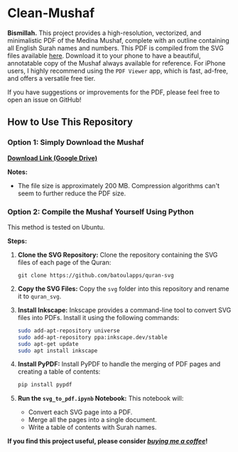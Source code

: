 # Clean-Mushaf

**Bismillah.** This project provides a high-resolution, vectorized, and minimalistic PDF of the Medina Mushaf, complete with an outline containing all English Surah names and numbers. This PDF is compiled from the SVG files available [here](https://github.com/batoulapps/quran-svg/tree/main). Download it to your phone to have a beautiful, annotatable copy of the Mushaf always available for reference. For iPhone users, I highly recommend using the `PDF Viewer` app, which is fast, ad-free, and offers a versatile free tier.

If you have suggestions or improvements for the PDF, please feel free to open an issue on GitHub!

## How to Use This Repository

### Option 1: Simply Download the Mushaf

**[Download Link (Google Drive)](https://drive.google.com/file/d/1WGePc8kzeT3_rq0kjE-nxAMu6DUL1S2O/view?usp=sharing)**

**Notes:**
- The file size is approximately 200 MB. Compression algorithms can't seem to further reduce the PDF size.

### Option 2: Compile the Mushaf Yourself Using Python

This method is tested on Ubuntu.

**Steps:**

1. **Clone the SVG Repository:**
   Clone the repository containing the SVG files of each page of the Quran:
   ```
   git clone https://github.com/batoulapps/quran-svg
   ```
2. **Copy the SVG Files:**
   Copy the `svg` folder into this repository and rename it to `quran_svg`.

3. **Install Inkscape:**
   Inkscape provides a command-line tool to convert SVG files into PDFs. Install it using the following commands:
   ```bash
   sudo add-apt-repository universe
   sudo add-apt-repository ppa:inkscape.dev/stable
   sudo apt-get update
   sudo apt install inkscape
   ```

4. **Install PyPDF:**
   Install PyPDF to handle the merging of PDF pages and creating a table of contents:
   ```bash
   pip install pypdf
   ```

5. **Run the `svg_to_pdf.ipynb` Notebook:**
   This notebook will:
   - Convert each SVG page into a PDF.
   - Merge all the pages into a single document.
   - Write a table of contents with Surah names.

**If you find this project useful, please consider [*buying me a coffee*](https://ko-fi.com/haqihaq)!** 
